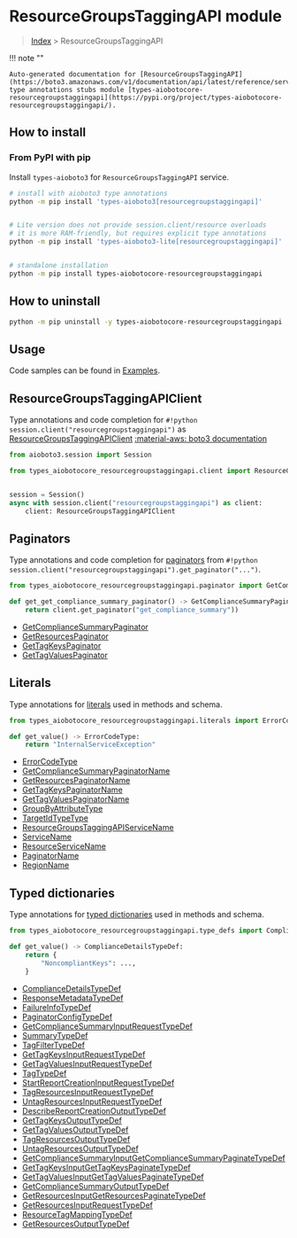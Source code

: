 # ResourceGroupsTaggingAPI module

> [Index](../README.md) > ResourceGroupsTaggingAPI


!!! note ""

    Auto-generated documentation for [ResourceGroupsTaggingAPI](https://boto3.amazonaws.com/v1/documentation/api/latest/reference/services/resourcegroupstaggingapi.html#ResourceGroupsTaggingAPI)
    type annotations stubs module [types-aiobotocore-resourcegroupstaggingapi](https://pypi.org/project/types-aiobotocore-resourcegroupstaggingapi/).

## How to install



### From PyPI with pip

Install `types-aioboto3` for `ResourceGroupsTaggingAPI` service.

```bash
# install with aioboto3 type annotations
python -m pip install 'types-aioboto3[resourcegroupstaggingapi]'


# Lite version does not provide session.client/resource overloads
# it is more RAM-friendly, but requires explicit type annotations
python -m pip install 'types-aioboto3-lite[resourcegroupstaggingapi]'


# standalone installation
python -m pip install types-aiobotocore-resourcegroupstaggingapi
```



## How to uninstall

```bash
python -m pip uninstall -y types-aiobotocore-resourcegroupstaggingapi
```

## Usage

Code samples can be found in [Examples](./usage.md).

## ResourceGroupsTaggingAPIClient

Type annotations and code completion for  `#!python session.client("resourcegroupstaggingapi")` as [ResourceGroupsTaggingAPIClient](./client.md)
[:material-aws: boto3 documentation](https://boto3.amazonaws.com/v1/documentation/api/latest/reference/services/resourcegroupstaggingapi.html#ResourceGroupsTaggingAPI.Client)

```python title="Usage example"
from aioboto3.session import Session

from types_aiobotocore_resourcegroupstaggingapi.client import ResourceGroupsTaggingAPIClient


session = Session()
async with session.client("resourcegroupstaggingapi") as client:
    client: ResourceGroupsTaggingAPIClient
```


## Paginators

Type annotations and code completion for
[paginators](./paginators.md)
from `#!python session.client("resourcegroupstaggingapi").get_paginator("...")`.

```python title="Usage example"
from types_aiobotocore_resourcegroupstaggingapi.paginator import GetComplianceSummaryPaginator

def get_get_compliance_summary_paginator() -> GetComplianceSummaryPaginator:
    return client.get_paginator("get_compliance_summary"))
```

- [GetComplianceSummaryPaginator](./paginators.md#getcompliancesummarypaginator)
- [GetResourcesPaginator](./paginators.md#getresourcespaginator)
- [GetTagKeysPaginator](./paginators.md#gettagkeyspaginator)
- [GetTagValuesPaginator](./paginators.md#gettagvaluespaginator)








## Literals

Type annotations for [literals](./literals.md) used in methods and schema.

```python title="Usage example"
from types_aiobotocore_resourcegroupstaggingapi.literals import ErrorCodeType

def get_value() -> ErrorCodeType:
    return "InternalServiceException"
```

- [ErrorCodeType](./literals.md#errorcodetype)
- [GetComplianceSummaryPaginatorName](./literals.md#getcompliancesummarypaginatorname)
- [GetResourcesPaginatorName](./literals.md#getresourcespaginatorname)
- [GetTagKeysPaginatorName](./literals.md#gettagkeyspaginatorname)
- [GetTagValuesPaginatorName](./literals.md#gettagvaluespaginatorname)
- [GroupByAttributeType](./literals.md#groupbyattributetype)
- [TargetIdTypeType](./literals.md#targetidtypetype)
- [ResourceGroupsTaggingAPIServiceName](./literals.md#resourcegroupstaggingapiservicename)
- [ServiceName](./literals.md#servicename)
- [ResourceServiceName](./literals.md#resourceservicename)
- [PaginatorName](./literals.md#paginatorname)
- [RegionName](./literals.md#regionname)




## Typed dictionaries

Type annotations for [typed dictionaries](./type_defs.md) used in methods and schema.

```python title="Usage example"
from types_aiobotocore_resourcegroupstaggingapi.type_defs import ComplianceDetailsTypeDef

def get_value() -> ComplianceDetailsTypeDef:
    return {
        "NoncompliantKeys": ...,
    }
```

- [ComplianceDetailsTypeDef](./type_defs.md#compliancedetailstypedef)
- [ResponseMetadataTypeDef](./type_defs.md#responsemetadatatypedef)
- [FailureInfoTypeDef](./type_defs.md#failureinfotypedef)
- [PaginatorConfigTypeDef](./type_defs.md#paginatorconfigtypedef)
- [GetComplianceSummaryInputRequestTypeDef](./type_defs.md#getcompliancesummaryinputrequesttypedef)
- [SummaryTypeDef](./type_defs.md#summarytypedef)
- [TagFilterTypeDef](./type_defs.md#tagfiltertypedef)
- [GetTagKeysInputRequestTypeDef](./type_defs.md#gettagkeysinputrequesttypedef)
- [GetTagValuesInputRequestTypeDef](./type_defs.md#gettagvaluesinputrequesttypedef)
- [TagTypeDef](./type_defs.md#tagtypedef)
- [StartReportCreationInputRequestTypeDef](./type_defs.md#startreportcreationinputrequesttypedef)
- [TagResourcesInputRequestTypeDef](./type_defs.md#tagresourcesinputrequesttypedef)
- [UntagResourcesInputRequestTypeDef](./type_defs.md#untagresourcesinputrequesttypedef)
- [DescribeReportCreationOutputTypeDef](./type_defs.md#describereportcreationoutputtypedef)
- [GetTagKeysOutputTypeDef](./type_defs.md#gettagkeysoutputtypedef)
- [GetTagValuesOutputTypeDef](./type_defs.md#gettagvaluesoutputtypedef)
- [TagResourcesOutputTypeDef](./type_defs.md#tagresourcesoutputtypedef)
- [UntagResourcesOutputTypeDef](./type_defs.md#untagresourcesoutputtypedef)
- [GetComplianceSummaryInputGetComplianceSummaryPaginateTypeDef](./type_defs.md#getcompliancesummaryinputgetcompliancesummarypaginatetypedef)
- [GetTagKeysInputGetTagKeysPaginateTypeDef](./type_defs.md#gettagkeysinputgettagkeyspaginatetypedef)
- [GetTagValuesInputGetTagValuesPaginateTypeDef](./type_defs.md#gettagvaluesinputgettagvaluespaginatetypedef)
- [GetComplianceSummaryOutputTypeDef](./type_defs.md#getcompliancesummaryoutputtypedef)
- [GetResourcesInputGetResourcesPaginateTypeDef](./type_defs.md#getresourcesinputgetresourcespaginatetypedef)
- [GetResourcesInputRequestTypeDef](./type_defs.md#getresourcesinputrequesttypedef)
- [ResourceTagMappingTypeDef](./type_defs.md#resourcetagmappingtypedef)
- [GetResourcesOutputTypeDef](./type_defs.md#getresourcesoutputtypedef)

